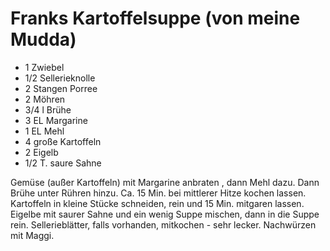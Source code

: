 Franks Kartoffelsuppe (von meine Mudda)
=======================================

* 1 Zwiebel
* 1/2 Sellerieknolle
* 2 Stangen Porree
* 2 Möhren
* 3/4 l Brühe
* 3 EL Margarine
* 1 EL Mehl
* 4 große Kartoffeln
* 2 Eigelb
* 1/2 T. saure Sahne

Gemüse (außer Kartoffeln) mit Margarine anbraten , dann Mehl dazu. Dann Brühe
unter Rühren hinzu. Ca. 15 Min. bei mittlerer Hitze kochen lassen. Kartoffeln
in kleine Stücke schneiden, rein und 15 Min. mitgaren lassen. Eigelbe mit 
saurer Sahne und ein wenig Suppe mischen, dann in die Suppe rein. Sellerieblätter,
falls vorhanden, mitkochen - sehr lecker. Nachwürzen mit Maggi.
